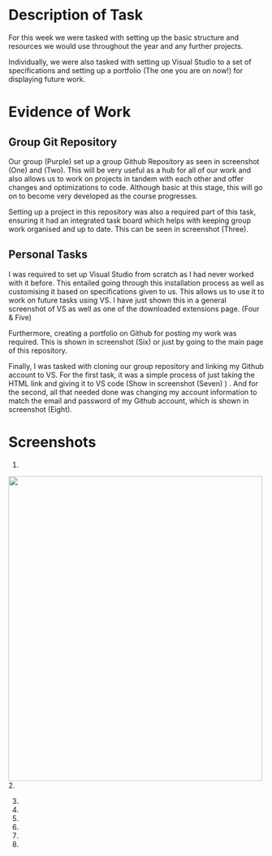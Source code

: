 # Description of Task 

For this week we were tasked with setting up the basic structure and resources we would use throughout the year and any further projects. 

Individually, we were also tasked with setting up Visual Studio to a set of specifications and setting up a portfolio (The one you are on now!) for displaying future  work. 

# Evidence of Work 

## Group Git Repository 

Our group (Purple) set up a group Github Repository as seen in screenshot (One) and (Two). This will be very useful as a hub for all of our work and also allows us to work on projects in tandem with each other and offer changes and optimizations to code. Although basic at this stage, this will go on to become very developed as the course progresses. 

Setting up a project in this repository was also a required part of this task, ensuring it had an integrated task board which helps with keeping group work organised and up to date. This can be seen in screenshot (Three). 

## Personal Tasks 

I was required to set up Visual Studio from scratch as I had never worked with it before. This entailed going through this installation process as well as customising it based on specifications given to us. This allows us to use it to work on future tasks using VS. I have just shown this in a general screenshot of VS as well as one of the downloaded extensions page. (Four & Five)

Furthermore, creating a portfolio on Github for posting my work was required. This is shown in screenshot (Six) or just by going to the main page of this repository. 

Finally, I was tasked with cloning our group repository and linking my Github account to VS. For the first task, it was a simple process of just taking the HTML link and giving it to VS code (Show in screenshot (Seven) ) . And for the second, all that needed done was changing my account information to match the email and password of my Github account, which is shown in screenshot (Eight).   

# Screenshots 

1.
<img src="images/ss1-1.jpg"  width="500" height="600">
2.

3.

4.

5.

6.

7.

8.

